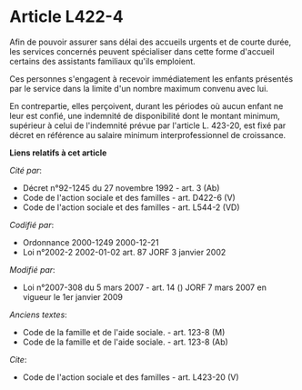 # Article L422-4

Afin de pouvoir assurer sans délai des accueils urgents et de courte durée, les services concernés peuvent spécialiser dans
cette forme d'accueil certains des assistants familiaux qu'ils emploient. 

Ces personnes s'engagent à recevoir immédiatement les enfants présentés par le service dans la limite d'un nombre maximum
convenu avec lui. 

En contrepartie, elles perçoivent, durant les périodes où aucun enfant ne leur est confié, une indemnité de disponibilité
dont le montant minimum, supérieur à celui de l'indemnité prévue par l'article L. 423-20, est fixé par décret en référence au
salaire minimum interprofessionnel de croissance.

**Liens relatifs à cet article**

_Cité par_:

  - Décret n°92-1245 du 27 novembre 1992 - art. 3 (Ab)
  - Code de l'action sociale et des familles - art. D422-6 (V)
  - Code de l'action sociale et des familles - art. L544-2 (VD)

_Codifié par_:

  - Ordonnance 2000-1249 2000-12-21
  - Loi n°2002-2 2002-01-02 art. 87 JORF 3 janvier 2002

_Modifié par_:

  - Loi n°2007-308 du 5 mars 2007 - art. 14 () JORF 7 mars 2007 en vigueur le 1er janvier 2009

_Anciens textes_:

  - Code de la famille et de l'aide sociale. - art. 123-8 (M)
  - Code de la famille et de l'aide sociale. - art. 123-8 (Ab)

_Cite_:

  - Code de l'action sociale et des familles - art. L423-20 (V)

